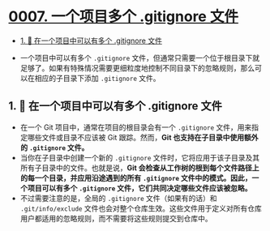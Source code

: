 # [0007. 一个项目多个 .gitignore 文件](https://github.com/tnotesjs/TNotes.git-notes/tree/main/notes/0007.%20%E4%B8%80%E4%B8%AA%E9%A1%B9%E7%9B%AE%E5%A4%9A%E4%B8%AA%20.gitignore%20%E6%96%87%E4%BB%B6)

<!-- region:toc -->

- [1. 📒 在一个项目中可以有多个 .gitignore 文件](#1--在一个项目中可以有多个-gitignore-文件)

<!-- endregion:toc -->

- 一个项目中可以有多个 `.gitignore` 文件，但通常只需要一个位于根目录下就足够了。如果有特殊情况需要更细粒度地控制不同目录下的忽略规则，那么可以在相应的子目录下添加 `.gitignore` 文件。

## 1. 📒 在一个项目中可以有多个 .gitignore 文件

- 在一个 Git 项目中，通常在项目的根目录会有一个 `.gitignore` 文件，用来指定哪些文件或目录不应该被 Git 跟踪。然而，**Git 也支持在子目录中使用额外的 `.gitignore` 文件。**
- 当你在子目录中创建一个新的 `.gitignore` 文件时，它将应用于该子目录及其所有子目录中的文件。也就是说，**Git 会检查从工作树的根到每个文件路径上的每一个目录，并应用沿途遇到的所有 `.gitignore` 文件中的模式。因此，一个项目可以有多个 `.gitignore` 文件，它们共同决定哪些文件应该被忽略。**
- 不过需要注意的是，全局的 `.gitignore` 文件（如果有的话）和 `.git/info/exclude` 文件也会对整个仓库生效。这些文件用于定义对所有仓库用户都适用的忽略规则，而不需要将这些规则提交到仓库中。
